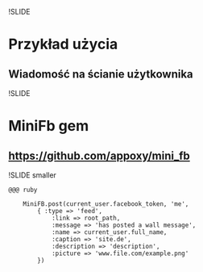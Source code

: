 !SLIDE
# Przykład użycia #
## Wiadomość na ścianie użytkownika ##
!SLIDE
# MiniFb gem #
## https://github.com/appoxy/mini_fb ##
!SLIDE smaller

	@@@ ruby
	
		MiniFB.post(current_user.facebook_token, 'me',
			{ :type => 'feed',
				:link => root_path,
				:message => 'has posted a wall message',
				:name => current_user.full_name,
				:caption => 'site.de',
				:description => 'description',
				:picture => 'www.file.com/example.png'
			})
